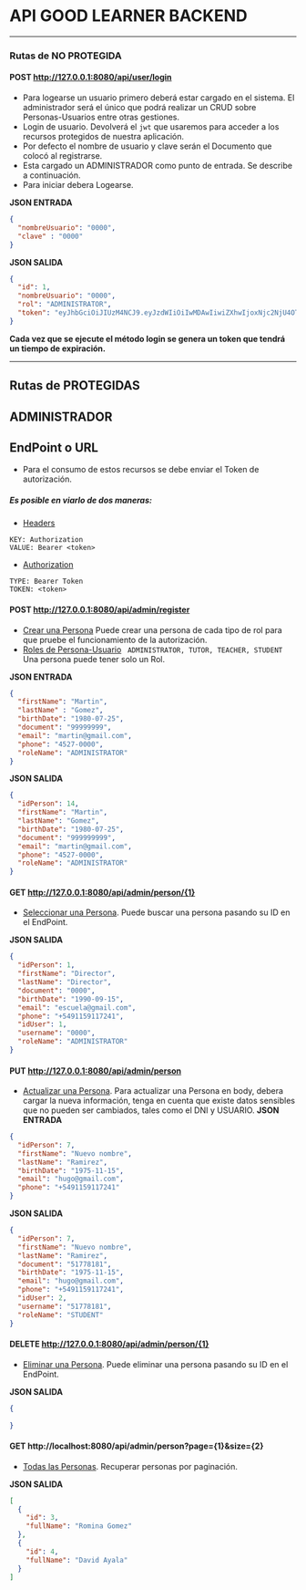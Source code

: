 # API GOOD LEARNER BACKEND

---

### Rutas de NO PROTEGIDA

#### POST http://127.0.0.1:8080/api/user/login
* Para logearse un usuario primero deberá estar cargado en el sistema. El administrador será el único que podrá realizar un CRUD sobre Personas-Usuarios entre otras gestiones.
* Login de usuario. Devolverá el `jwt` que usaremos para acceder a los recursos protegidos de nuestra aplicación.
* Por defecto el nombre de usuario y clave serán el Documento que colocó al registrarse.
* Esta cargado un ADMINISTRADOR como punto de entrada. Se describe a continuación.
* Para iniciar debera Logearse.

**JSON ENTRADA**
```json
{
  "nombreUsuario": "0000",
  "clave" : "0000"
}
```

**JSON SALIDA**
```json
{
  "id": 1,
  "nombreUsuario": "0000",
  "rol": "ADMINISTRATOR",
  "token": "eyJhbGciOiJIUzM4NCJ9.eyJzdWIiOiIwMDAwIiwiZXhwIjoxNjc2NjU4OTIwfQ.ThSdwAcRseifgFyJbaOWVKOgoxJhZJt5cCvPfqb46IZnnmfPSPJHvzjpSRbz_1I4"
}
```

**Cada vez que se ejecute el método login se genera un token que tendrá un tiempo de expiración.**


---

## Rutas de PROTEGIDAS 

## ADMINISTRADOR

## EndPoint o URL

* Para el consumo de estos recursos se debe enviar el Token de autorización.
##### Es posible en viarlo de dos maneras:

* [Headers]()
```
KEY: Authorization
VALUE: Bearer <token>
```
* [Authorization]()
```
TYPE: Bearer Token
TOKEN: <token>
```

#### POST http://127.0.0.1:8080/api/admin/register 
* [Crear una Persona]() Puede crear una persona de cada tipo de rol para que pruebe el funcionamiento de la autorización.
* [Roles de Persona-Usuario]() ` ADMINISTRATOR, TUTOR, TEACHER, STUDENT` Una persona puede tener solo un Rol.

**JSON ENTRADA**
```json
{
  "firstName": "Martin",
  "lastName" : "Gomez",
  "birthDate": "1980-07-25",
  "document": "99999999",
  "email": "martin@gmail.com",
  "phone": "4527-0000",
  "roleName": "ADMINISTRATOR"
}
```

**JSON SALIDA**
```json
{
  "idPerson": 14,
  "firstName": "Martin",
  "lastName": "Gomez",
  "birthDate": "1980-07-25",
  "document": "999999999",
  "email": "martin@gmail.com",
  "phone": "4527-0000",
  "roleName": "ADMINISTRATOR"
}
```

#### GET http://127.0.0.1:8080/api/admin/person/{1}
* [Seleccionar una Persona](). Puede buscar una persona pasando su ID en el EndPoint.

**JSON SALIDA**
```json
{
  "idPerson": 1,
  "firstName": "Director",
  "lastName": "Director",
  "document": "0000",
  "birthDate": "1990-09-15",
  "email": "escuela@gmail.com",
  "phone": "+5491159117241",
  "idUser": 1,
  "username": "0000",
  "roleName": "ADMINISTRATOR"
}
```

#### PUT http://127.0.0.1:8080/api/admin/person
* [Actualizar una Persona](). Para actualizar una Persona en body, debera cargar la nueva información, tenga en cuenta que existe datos sensibles que no pueden ser cambiados, tales como el DNI y USUARIO.
  **JSON ENTRADA**
```json
{
  "idPerson": 7,
  "firstName": "Nuevo nombre",
  "lastName": "Ramirez",
  "birthDate": "1975-11-15",
  "email": "hugo@gmail.com",
  "phone": "+5491159117241"
}
```

**JSON SALIDA**
```json
{
  "idPerson": 7,
  "firstName": "Nuevo nombre",
  "lastName": "Ramirez",
  "document": "51778181",
  "birthDate": "1975-11-15",
  "email": "hugo@gmail.com",
  "phone": "+5491159117241",
  "idUser": 2,
  "username": "51778181",
  "roleName": "STUDENT"
}
```

#### DELETE http://127.0.0.1:8080/api/admin/person/{1}
* [Eliminar una Persona](). Puede eliminar una persona pasando su ID en el EndPoint.

**JSON SALIDA**
```json
{
  
}
```

#### GET http://localhost:8080/api/admin/person?page={1}&size={2}
* [Todas las Personas](). Recuperar personas por paginación.

**JSON SALIDA**
```json
[
  {
    "id": 3,
    "fullName": "Romina Gomez"
  },
  {
    "id": 4,
    "fullName": "David Ayala"
  }
]
```